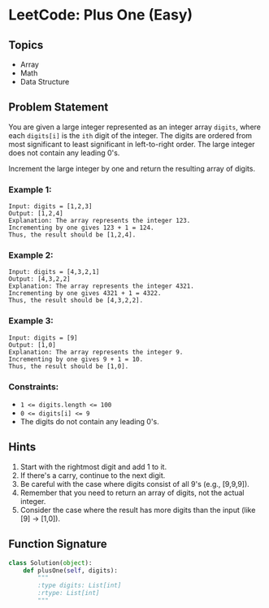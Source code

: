 # LeetCode: Plus One (Easy)

## Topics
- Array
- Math
- Data Structure

## Problem Statement

You are given a large integer represented as an integer array `digits`, where each `digits[i]` is the `ith` digit of the integer. The digits are ordered from most significant to least significant in left-to-right order. The large integer does not contain any leading 0's.

Increment the large integer by one and return the resulting array of digits.

### Example 1:

```
Input: digits = [1,2,3]
Output: [1,2,4]
Explanation: The array represents the integer 123.
Incrementing by one gives 123 + 1 = 124.
Thus, the result should be [1,2,4].
```

### Example 2:

```
Input: digits = [4,3,2,1]
Output: [4,3,2,2]
Explanation: The array represents the integer 4321.
Incrementing by one gives 4321 + 1 = 4322.
Thus, the result should be [4,3,2,2].
```

### Example 3:

```
Input: digits = [9]
Output: [1,0]
Explanation: The array represents the integer 9.
Incrementing by one gives 9 + 1 = 10.
Thus, the result should be [1,0].
```

### Constraints:

- `1 <= digits.length <= 100`
- `0 <= digits[i] <= 9`
- The digits do not contain any leading 0's.

## Hints

1. Start with the rightmost digit and add 1 to it.
2. If there's a carry, continue to the next digit.
3. Be careful with the case where digits consist of all 9's (e.g., [9,9,9]).
4. Remember that you need to return an array of digits, not the actual integer.
5. Consider the case where the result has more digits than the input (like [9] -> [1,0]).

## Function Signature

```python
class Solution(object):
    def plusOne(self, digits):
        """
        :type digits: List[int]
        :rtype: List[int]
        """
```